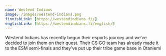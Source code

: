 ```yaml
---
name: Westend Indians
image: /images/westend-indians.png
finnishLink: [https://westendindians.fi/]
englishLink: [https://westendindians.fi/english/]
---
```


Westend Indians has recently begun their esports journey and we’ve decided to join them on their quest. Their CS:GO team has already made it to the ESM semi-finals and they’ve put up their tribe game base in Otaniemi
